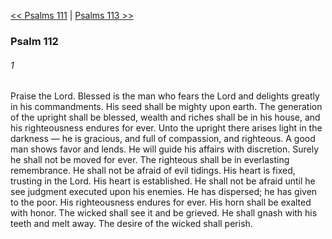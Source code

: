 [<< Psalms 111](Psalms%20111.md)  |  [Psalms 113 >>](Psalms%20113.md)

### Psalm 112
###### 1
Praise the Lord. Blessed is the man who fears the Lord and delights greatly in his commandments. His seed shall be mighty upon earth. The generation of the upright shall be blessed, wealth and riches shall be in his house, and his righteousness endures for ever. Unto the upright there arises light in the darkness — he is gracious, and full of compassion, and righteous. A good man shows favor and lends. He will guide his affairs with discretion. Surely he shall not be moved for ever. The righteous shall be in everlasting remembrance. He shall not be afraid of evil tidings. His heart is fixed, trusting in the Lord. His heart is established. He shall not be afraid until he see judgment executed upon his enemies. He has dispersed; he has given to the poor. His righteousness endures for ever. His horn shall be exalted with honor. The wicked shall see it and be grieved. He shall gnash with his teeth and melt away. The desire of the wicked shall perish.